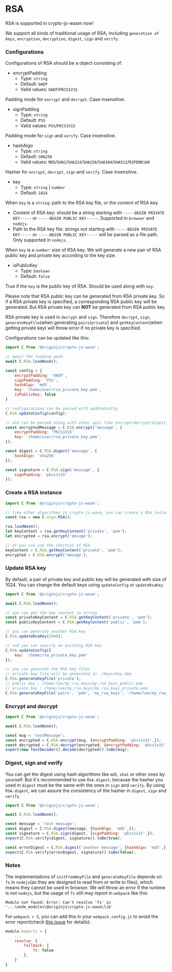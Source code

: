 # RSA

RSA is supported in crypto-js-wasm now!

We support all kinds of traditional usage of RSA, including `generation of keys`, `encryption`, `decryption`, `digest`, `sign` and `verify`.

### Configurations

Configurations of RSA should be a object consisting of:

- encryptPadding
  - Type: `string`
  - Default: `OAEP`
  - Valid values: `OAEP`/`PKCS1V15`

Padding mode for `encrypt` and `decrypt`. Case insensitive.

- signPadding
  - Type: `string`
  - Default: `PSS`
  - Valid values: `PSS`/`PKCS1V15`

Padding mode for `sign` and `verify`. Case insensitive.

- hashAlgo
  - Type: `string`
  - Default: `SHA256`
  - Valid values: `MD5`/`SHA1`/`SHA224`/`SHA256`/`SHA384`/`SHA512`/`RIPEMD160`

Hasher for `encrypt`, `decrypt`, `sign` and `verify`. Case insensitive.

- key
  - Type: `string` | `number`
  - Default: `1024`

When `key` is a `string`: path to the RSA key file, or the content of RSA key.

- Content of RSA key: should be a string starting with `-----BEGIN PRIVATE KEY-----` or `-----BEGIN PUBLIC KEY-----`. Supported in `browser` and `nodejs`.
- Path to the RSA key file: strings not starting with `-----BEGIN PRIVATE KEY-----` or `-----BEGIN PUBLIC KEY-----` will be parsed as a file path. Only supported in `nodejs`.

When `key` is a `number`: size of RSA key. We will generate a new pair of RSA public key and private key according to the key size.

- isPublicKey
  - Type: `boolean`
  - Default: `false`

True if the `key` is the public key of RSA. Should be used along with `key`.

Please note that RSA public key can be generated from RSA private key. So if a RSA private key is specified, a corresponding RSA public key will be generated. But RSA private key can **NOT** be generated from RSA public key. 

RSA private key is used in `decrypt` and `sign`. Therefore `decrypt`, `sign`, `generateKeyFile`(when generating `pairs`/`private`) and `getKeyContent`(when getting private key) will throw error if no private key is specified.



Configurations can be updated like this:

```javascript
import C from '@originjs/crypto-js-wasm';

// await the loading wasm
await C.RSA.loadWasm();

const config = {
    encryptPadding: 'OAEP',
    signPadding: 'PSS',
    hashAlgo: 'md5',
    key: '/home/user/rsa_private_key.pem',
    isPublicKey: false
}

// configurations can be passed with updateConfig
C.RSA.updateConfig(config);

// and can be passed along with other apis like encrypt/decrypt/digest/sign/verify
const encryptedMessage = C.RSA.encrypt('message', {
    encryptPadding: 'PKCS1V15'
    key: '/home/user/rsa_private_key.pem',
});

const digest = C.RSA.digest('message', {
    hashAlgo: 'sha256'
});

const signature = C.RSA.sign('message', {
    signPadding: 'pkcs1v15'
});
```

### Create a RSA instance

```javascript
import C from '@originjs/crypto-js-wasm';

// like other algorithms in crypto-js-wasm, you can create a RSA instance
const rsa = new C.algo.RSA();

rsa.loadWasm();
let keyContent = rsa.getKeyContent('private', 'pem');
let encrypted = rsa.encrypt('mesage');

// or you can use the shortcut of RSA
keyContent = C.RSA.getKeyContent('private', 'pem');
encrypted = C.RSA.encrypt('mesage');
```

### Update RSA key

By default, a pair of private key and public key will be generated with size of 1024. You can change the default keys using `updateConfig` or `updateRsaKey`.

```javascript
import C from '@originjs/crypto-js-wasm';

await C.RSA.loadWasm();

// you can get the key content in string
const privateKeyContent = C.RSA.getKeyContent('private', 'pem');
const publicKeyContent = C.RSA.getKeyContent('public', 'pem');

// you can generate another RSA key
C.RSA.updateRsaKey(2048);

// and you can specify an existing RSA key
C.RSA.updateConfig({
    key: '/home/rsa_private_key.pem'
});

// you can generate the RSA key files
// private key file will be generated in ./keys/key.dem
C.RSA.generateKeyFile('private');
// public key : /home/lee/my_rsa_keys/my_rsa_keys_public.pem
// private key : /home/lee/my_rsa_keys/my_rsa_keys_private.pem
C.RSA.generateKeyFile('pairs', 'pem', 'my_rsa_keys', '/home/lee/my_rsa_keys');
```

### Encrypt and decrypt

```javascript
import C from '@originjs/crypto-js-wasm';

await C.RSA.loadWasm();

const msg = 'testMessage';
const encrypted = C.RSA.encrypt(msg, {encryptPadding: 'pkcs1v15',});
const decrypted = C.RSA.decrypt(encrypted, {encryptPadding: 'pkcs1v15',});
expect(new TextDecoder().decode(decrypted)).toBe(msg);
```

### Digest, sign and verify

You can get the digest using hash algorithms like `md5`, `sha1` or other ones by yourself. But it's recommended to use `RSA.digest`, because the hasher you used in `digest` must be the same with the ones in `sign` and `verify`. By using `RSA.digest`, we can assure the consistency of the hasher in `digest`, `sign` and `verify`.

```javascript
import C from '@originjs/crypto-js-wasm';

await C.RSA.loadWasm();

const message = 'test message';
const digest = C.RSA.digest(message, {hashAlgo: 'md5',});
const signature = C.RSA.sign(digest, {signPadding: 'pkcs1v15',});
expect(C.RSA.verify(digest, signature)).toBe(true);

const errorDigest = C.RSA.digest('another message', {hashAlgo: 'md5',});
expect(C.RSA.verify(errorDigest, signature)).toBe(false);
```

### Notes

The implementations of `initFromKeyFile` and `generateKeyFile` depends on `fs` in `nodejs`(as they are designed to read from or write to files), which means they cannot be used in browser. We will throw an error if the runtime is not `nodejs`, but the usage of `fs` still may report in `webpack` like this:

```shell
Module not found: Error: Can't resolve 'fs' in '...\node_modules\@originjs\crypto-js-wasm\lib'
```

For `webpack > 5`, you can add this in your `webpack.config.js` to avoid the error report(check [this issue](https://github.com/webpack-contrib/css-loader/issues/447) for details):

```javascript
module.exports = {
    ...
    resolve: {
        fallback: {
            fs: false
        },
    }
}
```
